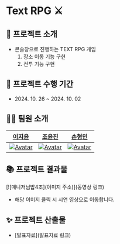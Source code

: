 # Text RPG ⚔️

## 📌 프로젝트 소개

- 콘솔창으로 진행하는 TEXT RPG 게임
  1. 장소 이동 기능 구현
  2. 전투 기능 구현


## 📅 프로젝트 수행 기간

- 2024\. 10. 26 ~ 2024. 10. 02

## 🧑‍🚀 팀원 소개

|                             [이지윤](https://github.com/LI-JiYoon)                              |                              [조윤진](https://github.com/Joyoounjin)                              |                             [손형민](https://github.com/Zzondy-Unity)                              |                                                    
| :-------------------------------------------------------------------------------------------: | :-------------------------------------------------------------------------------------------: | :----------------------------------------------------------------------------------------------: | 
| [![Avatar](https://avatars.githubusercontent.com/u/84116288?v=4)](https://github.com/LI-JiYoon) | [![Avatar](https://avatars.githubusercontent.com/u/180900470?v=4)]([https://github.com/aromadsh](https://github.com/Joyoounjin)) | [![Avatar](https://avatars.githubusercontent.com/u/182717277?v=4)]([https://github.com/Hyunjaa](https://github.com/Zzondy-Unity)) | 


## 📚 프로젝트 결과물
[![매니저님밥4조](이미지 주소)](동영상 링크)
* 해당 이미지 클릭 시 시연 영상으로 이동합니다.

## ✨ 프로젝트 산출물

- [발표자료](발표자료 링크)


